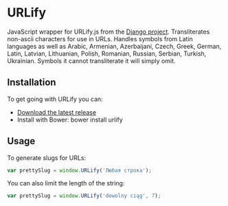 # URLify

JavaScript wrapper for URLify.js from the [Django project](https://github.com/django/django/blob/master/django/contrib/admin/static/admin/js/urlify.js). Transliterates non-ascii characters for use in URLs.
Handles symbols from Latin languages as well as Arabic, Armenian, Azerbaijani, Czech, Greek, German, Latin, Latvian, Lithuanian,
 Polish, Romanian, Russian, Serbian, Turkish, Ukrainian. Symbols it cannot transliterate it will simply omit.

## Installation

To get going with URLify you can:

* [Download the latest release](https://github.com/nikpachoo/urlify/archive/master.zip)
* Install with Bower: bower install urlify


## Usage

To generate slugs for URLs:

```javascript
var prettySlug = window.URLify('Любая строка');
```
You can also limit the length of the string:
```javascript
var prettySlug = window.URLify('dowolny ciąg', 7);
```
